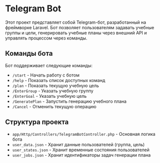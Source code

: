 # Telegram Bot

Этот проект представляет собой Telegram-бот, разработанный на фреймворке Laravel. Бот позволяет пользователям задавать учебные группы и цели, генерировать учебные планы через внешний API и управлять процессом через команды. 
## Команды бота

Бот поддерживает следующие команды:

- `/start` - Начать работу с ботом
- `/help` - Показать список доступных команд
- `/plan` - Показать текущую учебную цель
- `/EnterGroup` - Указать учебную группу
- `/EnterGoal` - Указать учебную цель
- `/GeneratePlan` - Запустить генерацию учебного плана
- `/Cancel` - Отменить текущую операцию

## Структура проекта

- `app/Http/Controllers/TelegramBotController.php` - Основная логика бота
- `user_data.json` - Хранит данные пользователей (группа, цель)
- `user_states.json` - Хранит временные состояния пользователей
- `user_jobs.json` - Хранит идентификаторы задач генерации плана